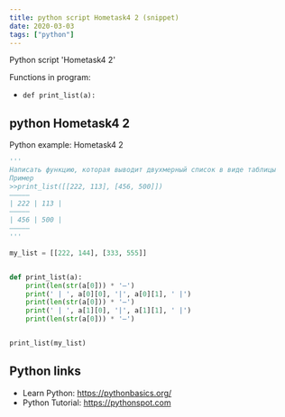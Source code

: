 ```yaml
---
title: python script Hometask4 2 (snippet)
date: 2020-03-03
tags: ["python"]
---
```

Python script 'Hometask4 2'

Functions in program: 
* `def print_list(a):`

## python Hometask4 2

Python example: Hometask4 2

```python
'''
Написать функцию, которая выводит двухмерный список в виде таблицы
Пример
>>print_list([[222, 113], [456, 500]])
—————
| 222 | 113 |
—————
| 456 | 500 |
—————
'''

my_list = [[222, 144], [333, 555]]


def print_list(a):
    print(len(str(a[0])) * '—')
    print(' | ', a[0][0], '|', a[0][1], ' |')
    print(len(str(a[0])) * '—')
    print(' | ', a[1][0], '|', a[1][1], ' |')
    print(len(str(a[0])) * '—')


print_list(my_list)


```

## Python links

- Learn Python: https://pythonbasics.org/
- Python Tutorial: https://pythonspot.com
